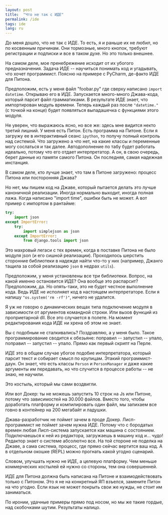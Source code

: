 ```yaml
---
layout: post
title:  "Что не так с ИДЕ"
permalink: /ide
tags: ide
lang: ru
---
```


До меня дошло, что не так с ИДЕ. То есть, я и раньше их не любил, но по
косвенным причинам. Они тормозные, много кнопок, требуют регистрации и подписки
и все в таком духе. Но это только внешнее.

На самом деле, мое пренебрежение исходит от их убогого предназначения. Задача
ИДЕ -- научиться понимать код и угадывать, что хочет программист. Поясню на
примере с PyCharm, де-факто ИДЕ для Питона.

Предположим, есть у меня файл "foobar.py" где сверху написано `import
datetime`. Открываю его в ИДЕ. Запускается много-много Джава-кода, который
парсит файл грамматиками. В результате ИДЕ знает, что импортирован модуль
времени. Теперь каждый раз после `"datetime."` (с точкой на конце) будет
появляться выпадашечка с функциями этого модуля.

Не уверен, что выражаюсь ясно, но все же: здесь мне видится некто третий
лишний. У меня есть Питон. Есть программа на Питоне. Если я загружу ее в
интерактивный сеанс `ipython`, то получу полный контроль над системой. Что
загружено а что нет, на какие классы и переменные могу сослаться и так
далее. Автодополнение по табу будет работать идеально, потому что его отдает
интерпретатор. А он, в свою очередь, берет данные из памяти самого Питона. Он
последняя, самая надежная инстанция.

В самом деле, кто лучше знает, что там в Питоне загружено: процесс Питона или
посторонняя Джава?

Но нет, мы пишем код на Джаве, который пытается делать это лучше каноничной
реализации. Иногда нормально выходит, иногда полная лажа. Когда написано "import
time", ошибки быть не может. А вот пример с импортом в рантайме:

~~~python
try:
    import json
except ImportError:
    try:
        import simplejson as json
    except ImportError:
        from django.tools import json
~~~

Это махровый легаси с тех времен, когда в поставке Питона не было модуля json (и
его сишной реализации). Проходилось шерстить сторонние библиотеки в надежде
найти что-то у них (например, Джанго тащила за собой реализацию `json` в недрах
`utils`).

Предположим, у меня установлены все три библиотеки. Вопрос, на какой именно
остановится ИДЕ? Она вообще это распарсит? Предположим, да. Но опять-таки, это
не будет честное выполнение кода. Ведь ИДЕ не исполняет код в настоящем
интерпретаторе. Если я напишу `"os.system('rm -rf')"`, ничего не удалится.

Я уж не говорю о динамических вещах типа подключение модуля в зависимости от
аргументов командной строки. Или вызов функций из проприетарной dll. Все это
случается в полете. На момент редактирования кода ИДЕ ни хрена об этом не знает.

Вы с подобным не сталкивались? Поздравляю, а у меня было. Такое программирование
сводится к обезьяне: поправил -- запустил -- упало, поправил -- запустил --
упало. Прямо как первый скрипт на Перле.

ИДЕ это в общем случае убогое подобие интерпретатора, который парсит текст и
собирает смысл по крупицам. Этакий программист-даун. Он знает, что есть классы
`Person` и `PersonManager` и даже какие аргументы им передавать, но что случится
в процессе работы -- не знаю, не научили.

Это костыль, который мы сами воздвигли.

Или вот Докер: ты не можешь запустить 10 строк на Js или Питоне, потому что
зависимостей на 30.000 файлов. Вместо того, чтобы доработать платформу и
компилировать один файл, мы запихаем все говно в контейнер на 200 мегабайт и
ладушки.

Джава-разработчик не поймет зачем в проде Докер. Лисп-программист не поймет
зачем нужна ИДЕ. Потому что с бородатых времен любая Лисп-система запускается
как машина с состоянием. Подключаешься к ней из редактора, загружаешь в машину
код и... чудо! Редактор знает о системе абсолютно все.  На той стороне не
поделка на Джаве, а сама система, процесс, где прямо сейчас вертится ваш код. А
в отдельном окошке (REPL) можно прогнать какой угодно сценарий.

Словом, улучшать нужно не ИДЕ, а целевую платформу. Чем меньше коммерческих
костылей ей нужно со стороны, тем она совершенней.

ИДЕ для Питона должна быть написана на Питоне и взаимодействовать только с
Питоном. Это я не на конкретный ЯП взъелся, замените Питон на что угодно. Если
язык не может покрыть свои же нужды, не стоит им заниматься.

По иронии, удачные примеры прямо под носом, но мы же такие гордые, над
скобочками шутим. Результаты налицо.
